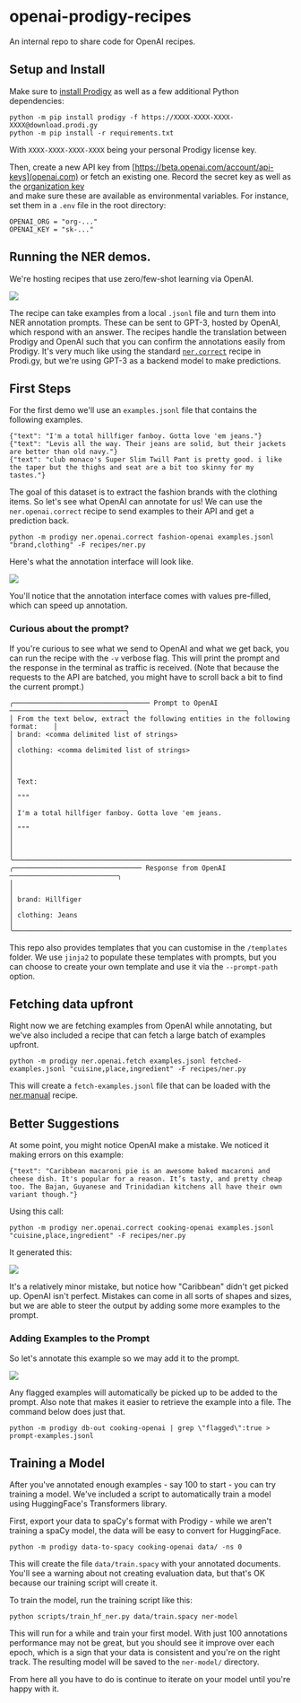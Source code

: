 # openai-prodigy-recipes

An internal repo to share code for OpenAI recipes.

## Setup and Install 

Make sure to [install Prodigy](https://prodi.gy/docs/install) as well as a few additional Python dependencies:
```
python -m pip install prodigy -f https://XXXX-XXXX-XXXX-XXXX@download.prodi.gy
python -m pip install -r requirements.txt
```
With `XXXX-XXXX-XXXX-XXXX` being your personal Prodigy license key.

Then, create a new API key from [https://beta.openai.com/account/api-keys](openai.com) or fetch an existing 
one. Record the secret key as well as the [organization key](https://beta.openai.com/account/org-settings)  
and make sure these are available as environmental variables. For instance, set them in a `.env` file in the 
root directory:

```
OPENAI_ORG = "org-..."
OPENAI_KEY = "sk-..."
```

## Running the NER demos. 

We're hosting recipes that use zero/few-shot learning via OpenAI. 

![](image.png)

The recipe can take examples from a local `.jsonl` file and turn them into NER annotation prompts. These can be sent to GPT-3, hosted by OpenAI, which respond with an answer. The recipes handle the translation between Prodigy and OpenAI such that you can confirm the annotations easily from Prodigy. It's very much like using the standard [`ner.correct`](https://prodi.gy/docs/recipes#ner-correct) recipe in Prodi.gy, but we're using GPT-3 as a backend model to make predictions. 

## First Steps

For the first demo we'll use an `examples.jsonl` file that contains the following examples. 

```
{"text": "I'm a total hillfiger fanboy. Gotta love 'em jeans."}
{"text": "Levis all the way. Their jeans are solid, but their jackets are better than old navy."}
{"text": "club monaco's Super Slim Twill Pant is pretty good. i like the taper but the thighs and seat are a bit too skinny for my tastes."}
```

The goal of this dataset is to extract the fashion brands with the clothing items. So let's see what OpenAI can annotate for us! We can use the `ner.openai.correct` recipe to send examples to their API and get a prediction back.

```
python -m prodigy ner.openai.correct fashion-openai examples.jsonl "brand,clothing" -F recipes/ner.py
```

Here's what the annotation interface will look like. 

![](imgs/ner-correct.png)

You'll notice that the annotation interface comes with values pre-filled, which can speed up annotation.

### Curious about the prompt?

If you're curious to see what we send to OpenAI and what we get back, you can run the recipe with the `-v` verbose flag. This will print the prompt and the response in the terminal as traffic is received. (Note that because the requests to the API are batched, you might have to scroll back a bit to find the current prompt.)

```
╭────────────────────────────────── Prompt to OpenAI ─────────────────────────────╮
│ From the text below, extract the following entities in the following format:    │
│ brand: <comma delimited list of strings>                                        │
│ clothing: <comma delimited list of strings>                                     │
│                                                                                 │
│ Text:                                                                           │
│ """                                                                             │
│ I'm a total hillfiger fanboy. Gotta love 'em jeans.                             │
│ """                                                                             │
│                                                                                 │
╰─────────────────────────────────────────────────────────────────────────────────╯
╭──────────────────────────────── Response from OpenAI ───────────────────────────╮
│                                                                                 │
│ brand: Hillfiger                                                                │
│ clothing: Jeans                                                                 │
╰─────────────────────────────────────────────────────────────────────────────────╯
```

This repo also provides templates that you can customise in the `/templates` folder. We use `jinja2` to populate these templates with prompts, but you can choose to create your own template and use it via the `--prompt-path` option. 

## Fetching data upfront 

Right now we are fetching examples from OpenAI while annotating, but we've also included a recipe that can fetch a large batch of examples upfront. 

```
python -m prodigy ner.openai.fetch examples.jsonl fetched-examples.jsonl "cuisine,place,ingredient" -F recipes/ner.py
```

This will create a `fetch-examples.jsonl` file that can be loaded with the [ner.manual](https://prodi.gy/docs/recipes#ner-manual) recipe.

## Better Suggestions 

At some point, you might notice OpenAI make a mistake. We noticed it making errors on this example:

```
{"text": "Caribbean macaroni pie is an awesome baked macaroni and cheese dish. It's popular for a reason. It’s tasty, and pretty cheap too. The Bajan, Guyanese and Trinidadian kitchens all have their own variant though."}
```

Using this call: 

```
python -m prodigy ner.openai.correct cooking-openai examples.jsonl "cuisine,place,ingredient" -F recipes/ner.py
```

It generated this:

![](imgs/mistake.png)

It's a relatively minor mistake, but notice how "Caribbean" didn't get picked up. OpenAI isn't perfect. Mistakes can come in all sorts of shapes and sizes, but we are able to steer the output by adding some more examples to the prompt. 

### Adding Examples to the Prompt

So let's annotate this example so we may add it to the prompt.

![](imgs/flagged.png)

Any flagged examples will automatically be picked up to be added to the prompt. Also note that makes it easier to retrieve the example into a file. The command below does just that.

```
python -m prodigy db-out cooking-openai | grep \"flagged\":true > prompt-examples.jsonl
```

## Training a Model

After you've annotated enough examples - say 100 to start - you can try training a model. We've included a script to automatically train a model using HuggingFace's Transformers library. 

First, export your data to spaCy's format with Prodigy - while we aren't training a spaCy model, the data will be easy to convert for HuggingFace.

```
python -m prodigy data-to-spacy cooking-openai data/ -ns 0
```

This will create the file `data/train.spacy` with your annotated documents. You'll see a warning about not creating evaluation data, but that's OK because our training script will create it.

To train the model, run the training script like this:

```
python scripts/train_hf_ner.py data/train.spacy ner-model
```

This will run for a while and train your first model. With just 100 annotations performance may not be great, but you should see it improve over each epoch, which is a sign that your data is consistent and you're on the right track. The resulting model will be saved to the `ner-model/` directory. 

From here all you have to do is continue to iterate on your model until you're happy with it.
